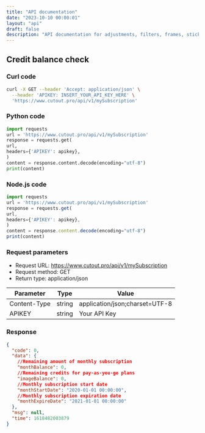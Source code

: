 ```yaml
---
title: "API documentation"
date: "2023-10-10 00:00:01"
layout: "api"
draft: false
description: "API documentation for adjustments, filters, frames, stickers and more"
---
```


## Credit balance check

### Curl code

```bash
curl -X GET --header 'Accept: application/json' \
  --header 'APIKEY: INSERT_YOUR_API_KEY_HERE' \
  'https://www.cutout.pro/api/v1/mySubscription'
```
### Python code

```python
import requests
url = 'https://www.cutout.pro/api/v1/mySubscription'
response = requests.get(
url,
headers={'APIKEY': apikey},
)
content = response.content.decode(encoding="utf-8")
print(content)
```
### Node.js code


```node.js
import requests
url = 'https://www.cutout.pro/api/v1/mySubscription'
response = requests.get(
url,
headers={'APIKEY': apikey},
)
content = response.content.decode(encoding="utf-8")
print(content)
```

### Request parameters

- Request URL: https://www.cutout.pro/api/v1/mySubscription
- Request method: GET
- Return type: application/json


|Parameter|Type|Value
|-----------|------|-------------|
|Content-Type|	string|	application/json;charset=UTF-8
|APIKEY	| string|	Your API Key

### Response 

```json
{
  "code": 0,
  "data": {
    //Remaining amount of monthly subscription
    "monthBalance": 0,
    //Remaining credits for pay-as-you-go plans
    "imageBalance": 0,
    //Monthly subscription start date
    "monthStartDate": "2020-01-01 00:00:00",
    //Monthly subscription expiration date
    "monthExpireDate": "2021-01-01 00:00:00"
  },
  "msg": null,
  "time": 1618482003879
}
```

